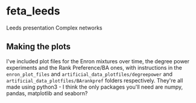 # feta_leeds
Leeds presentation Complex networks

## Making the plots

I've included plot files for the Enron mixtures over time, the degree power experiments and the Rank Preference/BA ones, with instructions in the `enron_plot_files` and `artificial_data_plotfiles/degreepower` and `artificial_data_plotfiles/BArankpref` folders respectively. They're all made using python3 - I think the only packages you'll need are numpy, pandas, matplotlib and seaborn?
